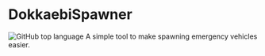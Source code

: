 # DokkaebiSpawner

![GitHub top language](https://img.shields.io/github/languages/top/xSklzxDokkaebi/DokkaebiSpawner?style=for-the-badge)
A simple tool to make spawning emergency vehicles easier.
